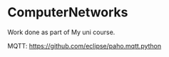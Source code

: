 # ComputerNetworks
Work done as part of My uni course.

MQTT: https://github.com/eclipse/paho.mqtt.python
